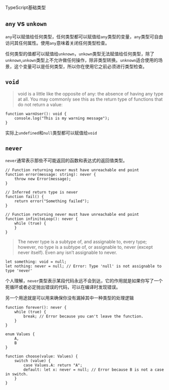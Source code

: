 TypeScript基础类型

## `any` vs `unkown`

`any`可以赋值给任何类型，任何类型都可以赋值给`any`类型的变量，`any`类型可自由访问其任何属性。使用`any`意味着关闭任何类型检查。

任何类型的值都可以赋值给`unknown`，`unkown`类型无法赋值给任何类型，除了`unknown`,`unkown`类型上不允许做任何操作，除非类型转换。`unknown`适合使用的场景，这个变量可以是任何类型，所以你在使用它之前必须进行类型检查。

## `void`

> void is a little like the opposite of any: the absence of having any type at all. You may commonly see this as the return type of functions that do not return a value:

```
function warnUser(): void {
    console.log("This is my warning message");
}
```

实际上`undefined`和`null`类型都可以赋值给`void`

## `never`

`never`通常表示那些不可能返回的函数和表达式的返回值类型。

```
// Function returning never must have unreachable end point
function error(message: string): never {
    throw new Error(message);
}

// Inferred return type is never
function fail() {
    return error("Something failed");
}

// Function returning never must have unreachable end point
function infiniteLoop(): never {
    while (true) {
    }
}
```

>  The never type is a subtype of, and assignable to, every type; however, no type is a subtype of, or assignable to, never (except never itself). Even any isn’t assignable to never.

```
let something: void = null;
let nothing: never = null; // Error: Type 'null' is not assignable to type 'never'
```

个人理解，`never`类型表示某段代码永远不会到达，它的作用就是如果你写了一个死循环或者必定抛出错误的代码，可以在编译时发现错误。

另一个用途就是可以用来确保你没有漏掉其中一种类型的处理逻辑
```
function forever(): never {
    while (true) {
        break; // Error because you can't leave the function.
    }
}

enum Values {
    A,
    B
}

function choose(value: Values) {
    switch (value) {
        case Values.A: return "A";
        default: let x: never = null; // Error because B is not a case in switch.
    }
}
```